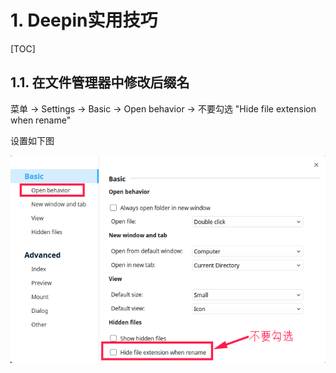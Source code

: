 # 1. Deepin实用技巧

[TOC]

## 1.1. 在文件管理器中修改后缀名

菜单 -> Settings -> Basic -> Open behavior -> 不要勾选 "Hide file extension when rename"

设置如下图

![修改后缀名](修改后缀名.png)
